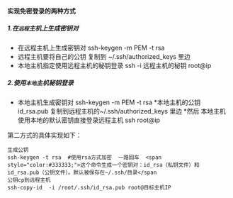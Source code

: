 #### 实现免密登录的两种方式


##### 1.在`远程`主机上生成密钥对

* 在远程主机上生成密钥对
    ssh-keygen -m PEM -t rsa
* 远程主机要将自己的公钥 复制到 ~/.ssh/authorized_keys 里边
* 本地主机指定使用远程主机的秘钥登录   ssh -i 远程主机的秘钥 root@ip

##### 2.使用`本地`主机秘钥登录

* 本地主机生成密钥对
ssh-keygen -m PEM -t rsa
*本地主机的公钥id_rsa.pub 复制到远程主机的~/.ssh/authorized_keys 里边
*然后 本地主机使用本地的默认密钥直接登录远程主机   ssh root@ip

第二方式的具体实现如下：

    生成公钥
    ssh-keygen -t rsa  #使用rsa方式加密  一路回车  <span style="color:#333333;">这个命令生成一个密钥对：id_rsa（私钥文件）和id_rsa.pub（公钥文件）。默认被保存在~/.ssh/目录</span
    公钥cp到远程主机
    ssh-copy-id  -i /root/.ssh/id_rsa.pub root@目标主机IP
